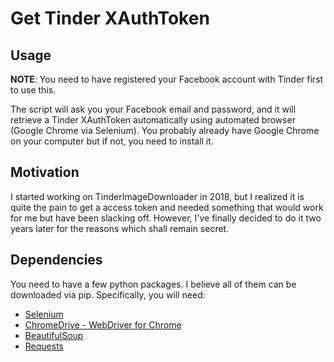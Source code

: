 # Get Tinder XAuthToken

## Usage
**NOTE**: You need to have registered your Facebook account with Tinder first to use this.

The script will ask you your Facebook email and password, and it will retrieve a Tinder XAuthToken automatically using automated browser (Google Chrome via Selenium). You probably already have Google Chrome on your computer but if not, you need to install it. 

## Motivation
I started working on TinderImageDownloader in 2018, but I realized it is quite the pain to get a access token and needed something that would work for me but have been slacking off. However, I've finally decided to do it two years later for the reasons which shall remain secret.

## Dependencies
You need to have a few python packages. I believe all of them can be downloaded via pip. Specifically, you will need: 

- [Selenium](https://pypi.org/project/selenium/)
- [ChromeDrive - WebDriver for Chrome](https://sites.google.com/a/chromium.org/chromedriver/downloads)
- [BeautifulSoup](https://pypi.org/project/beautifulsoup4/)
- [Requests](https://pypi.org/project/requests/) 
